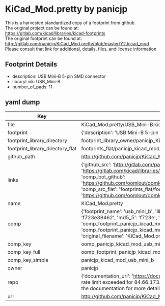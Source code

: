 # KiCad_Mod.pretty by panicjp  
This is a harvested standardized copy of a footprint from github.  
The original project can be found at:  
https://gitlab.com/kicad/libraries/kicad-footprints  
The original footprint can be found at:
http://gitlab.com/panicjp/KiCad_Mod.pretty/blob/master/Y2.kicad_mod
Please consult that link for additional, details, files, and license information.  
## Footprint Details
* description: USB Mini-B 5-pin SMD connector  
* libraryLink: USB_Mini-B  
* number_of_pads: 11  
## yaml dump  
| Key | Value |  
| --- | --- |  
| file | KiCad_Mod.pretty/USB_Mini-B.kicad_mod |  
| footprint | {'description': 'USB Mini-B 5-pin SMD connector', 'libraryLink': 'USB_Mini-B', 'number_of_pads': 11} |  
| footprint_library_directory | footprint_library_owner/panicjp_KiCad_Mod.pretty |  
| footprint_library_directory_flat | footprints_flat/panicjp_kicad_mod_usb_mini_b/working |  
| github_path | http://github.com/panicjp/KiCad_Mod.pretty/blob/master/USB_Mini-B.kicad_mod |  
| links | {'github_src': 'http://gitlab.com/panicjp/KiCad_Mod.pretty/blob/master/Y2.kicad_mod', 'github_src_repo': 'https://gitlab.com/kicad/libraries/kicad-footprints', 'oomp_bot': 'footprints/panicjp_kicad_mod_usb_mini_b/working', 'oomp_bot_github': 'https://github.com/oomlout/oomlout_oomp_footprint_bot/tree/main/footprints/panicjp_kicad_mod_usb_mini_b/working', 'oomp_src_flat': 'footprints_flat/footprints_flat/panicjp_kicad_mod_usb_mini_b/working', 'oomp_src_flat_github': 'https://github.com/oomlout/oomlout_oomp_footprint_src/tree/main/footprints_flat/panicjp_kicad_mod_usb_mini_b/working'} |  
| name | KiCad_Mod.pretty |  
| oomp | {'footprint_name': 'usb_mini_b', 'library_name': 'kicad_mod', 'md5': 'f723e38462960af8a3c922cc089e99eb', 'md5_10': 'f723e38462', 'md5_5': 'f723e', 'md5_6': 'f723e3', 'oomp_key': 'oomp_panicjp_kicad_mod_usb_mini_b', 'oomp_key_extra': 'oomp_footprint_panicjp_kicad_mod_usb_mini_b', 'oomp_key_full': 'oomp_footprint_panicjp_kicad_mod_usb_mini_b_f723e3', 'oomp_key_simple': 'panicjp_kicad_mod_usb_mini_b', 'original_filename': 'KiCad_Mod.pretty/USB_Mini-B.kicad_mod', 'owner_name': 'panicjp'} |  
| oomp_key | oomp_panicjp_kicad_mod_usb_mini_b |  
| oomp_key_full | oomp_footprint_panicjp_kicad_mod_usb_mini_b |  
| oomp_key_simple | panicjp_kicad_mod_usb_mini_b |  
| owner | panicjp |  
| repo | {'documentation_url': 'https://docs.github.com/rest/overview/resources-in-the-rest-api#rate-limiting', 'message': "API rate limit exceeded for 84.66.173.59. (But here's the good news: Authenticated requests get a higher rate limit. Check out the documentation for more details.)"} |  
| url | http://github.com/panicjp/KiCad_Mod.pretty |  

